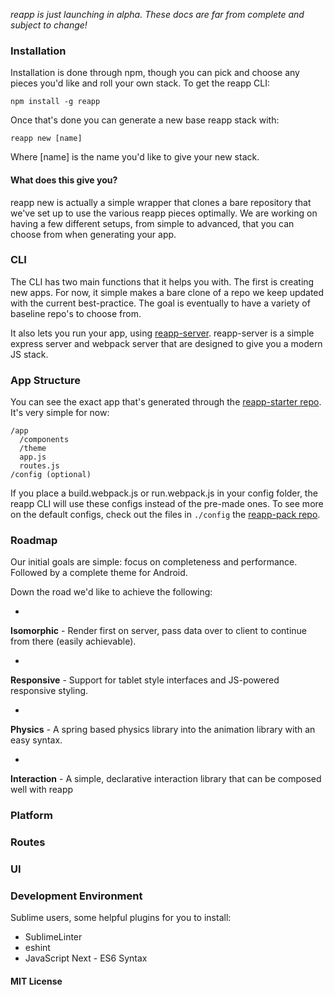 *reapp is just launching in alpha. These docs are far from complete and subject to change!*

### Installation

Installation is done through npm, though you can pick and choose any pieces you'd like
and roll your own stack. To get the reapp CLI:

```
npm install -g reapp
```

Once that's done you can generate a new base reapp stack with:

```
reapp new [name]
```

Where [name] is the name you'd like to give your new stack.

#### What does this give you?

reapp new is actually a simple wrapper that clones a bare repository that we've set up
to use the various reapp pieces optimally. We are working on having a few different
setups, from simple to advanced, that you can choose from when generating your app.

### CLI

The CLI has two main functions that it helps you with. The first is creating new apps.
For now, it simple makes a bare clone of a repo we keep updated with the current best-practice.
The goal is eventually to have a variety of baseline repo's to choose from.

It also lets you run your app, using [reapp-server](https://github.com/reapp/reapp-server).
reapp-server is a simple express server and webpack server that are designed to give you a modern JS stack.

### App Structure

You can see the exact app that's generated through the [reapp-starter repo](https://github.com/reapp/reapp-starter).
It's very simple for now:

```
/app
  /components
  /theme
  app.js
  routes.js
/config (optional)
```

If you place a build.webpack.js or run.webpack.js in your config folder, the reapp CLI
will use these configs instead of the pre-made ones. To see more on the default configs,
check out the files in `./config` the [reapp-pack repo](https://github.com/reapp/reapp-pack).

### Roadmap

Our initial goals are simple: focus on completeness and performance.
Followed by a complete theme for Android.

Down the road we'd like to achieve the following:

-
**Isomorphic** - Render first on server, pass data over
to client to continue from there (easily achievable).

  -
**Responsive** - Support for tablet style interfaces
and JS-powered responsive styling.

  -
**Physics** - A spring based physics library
into the animation library with an easy syntax.

  -
**Interaction** - A simple, declarative interaction
library that can be composed well with reapp

### Platform


### Routes


### UI


### Development Environment

Sublime users, some helpful plugins for you to install:

- SublimeLinter
- eshint
- JavaScript Next - ES6 Syntax

#### MIT License
